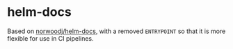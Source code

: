 # helm-docs

Based on [norwoodj/helm-docs](https://github.com/norwoodj/helm-docs), with a removed `ENTRYPOINT` so that it is more flexible for use in CI pipelines.